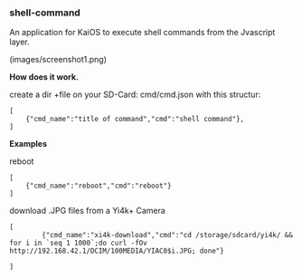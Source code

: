 ### shell-command

An application for KaiOS to execute shell commands from the Jvascript layer.

(images/screenshot1.png)



**How does it work.**

create a dir +file on your SD-Card: cmd/cmd.json
with this structur:
```
[
	{"cmd_name":"title of command","cmd":"shell command"},
]
```

**Examples**

reboot

```
[
	{"cmd_name":"reboot","cmd":"reboot"}
]
```


download .JPG files from a Yi4k+ Camera

```
[
		{"cmd_name":"xi4k-download","cmd":"cd /storage/sdcard/yi4k/ && for i in `seq 1 1000`;do curl -fOv http://192.168.42.1/DCIM/100MEDIA/YIAC0$i.JPG; done"}

]
```
